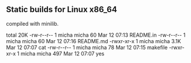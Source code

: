 ## Static builds for Linux x86_64

compiled with minilib.


total 20K
-rw-r--r-- 1 micha micha   60 Mar 12 07:13 README.in
-rw-r--r-- 1 micha micha   60 Mar 12 07:16 README.md
-rwxr-xr-x 1 micha micha 3.1K Mar 12 07:07 cat
-rw-r--r-- 1 micha micha   78 Mar 12 07:15 makefile
-rwxr-xr-x 1 micha micha  497 Mar 12 07:07 yes

